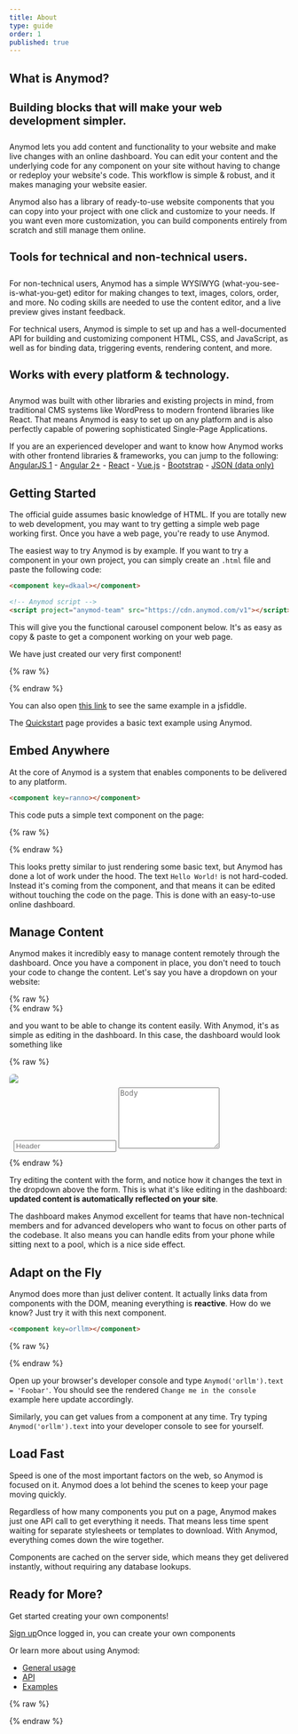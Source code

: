 ```yaml
---
title: About
type: guide
order: 1
published: true
---
```


## What is Anymod?

<h4 style="font-size: 20px;">Building blocks that will make your web development simpler.</h4>

Anymod lets you add content and functionality to your website and make live changes with an online dashboard. You can edit your content and the underlying code for any component on your site without having to change or redeploy your website's code. This workflow is simple & robust, and it makes managing your website easier.

Anymod also has a library of ready-to-use website components that you can copy into your project with one click and customize to your needs. If you want even more customization, you can build components entirely from scratch and still manage them online.

<h4 style="font-size: 20px;">Tools for technical and non-technical users.</h4>

For non-technical users, Anymod has a simple WYSIWYG (what-you-see-is-what-you-get) editor for making changes to text, images, colors, order, and more. No coding skills are needed to use the content editor, and a live preview gives instant feedback.

For technical users, Anymod is simple to set up and has a well-documented API for building and customizing component HTML, CSS, and JavaScript, as well as for binding data, triggering events, rendering content, and more.

<h4 style="font-size: 20px;">Works with every platform & technology.</h4>

Anymod was built with other libraries and existing projects in mind, from traditional CMS systems like WordPress to modern frontend libraries like React. That means Anymod is easy to set up on any platform and is also perfectly capable of powering sophisticated Single-Page Applications.

If you are an experienced developer and want to know how Anymod works with other frontend libraries & frameworks, you can jump to the following:
[AngularJS 1](/v1/usage/angular-1.html) - [Angular 2+](/v1/usage/angular-2.html) - [React](/v1/usage/react.html) - [Vue.js](/v1/usage/vue.html) - [Bootstrap](/v1/usage/bootstrap.html) - [JSON (data only)](/v1/usage/data.html)

## Getting Started

<p class="tip">The official guide assumes basic knowledge of HTML. If you are totally new to web development, you may want to try getting a simple web page working first.  Once you have a web page, you're ready to use Anymod.</p>

The easiest way to try Anymod is by example. If you want to try a component in your own project, you can simply create an `.html` file and paste the following code:

``` html
<component key=dkaal></component>

<!-- Anymod script -->
<script project="anymod-team" src="https://cdn.anymod.com/v1"></script>
```

This will give you the functional carousel component below. It's as easy as copy & paste to get a component working on your web page.

We have just created our very first component!

{% raw %}
<div class="demo">
  <component key=dkaal></component>
</div>
{% endraw %}


You can also open [this link](https://jsfiddle.net/component/jqhv3e1h/) to see the same example in a jsfiddle.

The [Quickstart](quickstart.html) page provides a basic text example using Anymod.

## Embed Anywhere

At the core of Anymod is a system that enables components to be delivered to any platform.

``` html
<component key=ranno></component>
```
This code puts a simple text component on the page:

{% raw %}
<div class="demo">
  <component key=ranno></component>
</div>
{% endraw %}

This looks pretty similar to just rendering some basic text, but Anymod has done a lot of work under the hood. The text `Hello World!` is not hard-coded. Instead it's coming from the component, and that means it can be edited without touching the code on the page. This is done with an easy-to-use online dashboard.

## Manage Content

Anymod makes it incredibly easy to manage content remotely through the dashboard. Once you have a component in place, you don't need to touch your code to change the content. Let's say you have a dropdown on your website:


{% raw %}
<br>
<component key=nkddb></component>
{% endraw %}

and you want to be able to change its content easily. With Anymod, it's as simple as editing in the dashboard. In this case, the dashboard would look something like

{% raw %}
<div id="dashboard-1" class="demo" style="padding: 0px; border-radius: 7px; overflow: hidden;">
  <div class="card">
    <img src="https://res.cloudinary.com/component/image/upload/c_crop,g_north,h_200,w_1400,q_100/c_scale,w_600,e_sharpen:10,q_100/v1494633540/dashboard_demo_yukbyj.png"/>
    <div class="card-block" style="padding: 0.5rem">
      <input type="text" class="form-control" style="max-width: 95%; margin-bottom: 3px; color: black;" v-model="title" :change="setDropdownText()" placeholder="Header">
      <textarea id="mock-dashboard-textarea" class="form-control" style="max-width: 95%; min-height: 110px;" v-model="body" placeholder="Body"></textarea>
    </div>
  </div>
</div>
<script>
  var dashboard1 = new Vue({
    el: '#dashboard-1',
    data: { title: '', body: '' },
    methods: {
      setDropdownText: function() {
        if (!window.Anymod) return
        Anymod.ready(function() {
          Anymod("nkddb").items[0].title = dashboard1.title || ''
          Anymod("nkddb").items[0].body = dashboard1.body || ''
        })
      }
    }
  })
</script>
{% endraw %}

Try editing the content with the form, and notice how it changes the text in the dropdown above the form. This is what it's like editing in the dashboard: **updated content is automatically reflected on your site**.

The dashboard makes Anymod excellent for teams that have non-technical members and for advanced developers who want to focus on other parts of the codebase. It also means you can handle edits from your phone while sitting next to a pool, which is a nice side effect.

## Adapt on the Fly

Anymod does more than just deliver content. It actually links data from components with the DOM, meaning everything is **reactive**. How do we know? Just try it with this next component.

``` html
<component key=orllm></component>
```
{% raw %}
<div class="demo">
  <component key=orllm></component>
</div>
{% endraw %}

Open up your browser's developer console and type `Anymod('orllm').text = 'Foobar'`. You should see the rendered `Change me in the console` example here update accordingly.

Similarly, you can get values from a component at any time. Try typing `Anymod('orllm').text` into your developer console to see for yourself.

<!-- ## The Anymod library

Anymod is designed to cover all of the basics needed for a website: from navigation to dropdown menus, carousels, footers, and loading screens. We work with the open source community to find what developers want and then to build components for those needs.

You can browse the library [here](), and if you have suggestions for components you can do so [here](). -->

## Load Fast

Speed is one of the most important factors on the web, so Anymod is focused on it. Anymod does a lot behind the scenes to keep your page moving quickly.

Regardless of how many components you put on a page, Anymod makes just one API call to get everything it needs. That means less time spent waiting for separate stylesheets or templates to download.  With Anymod, everything comes down the wire together.

Components are cached on the server side, which means they get delivered instantly, without requiring any database lookups.

<!-- With Anymod's geographically distributed network of servers, your users will probably see faster speed -->
<!-- When using images with Anymod, you can choose to have them automatically sized according to the user's screen size. This makes components especially fast on mobile, and also improves performance for desktop too. -->

<!-- ## Speed vs CDN -->

## Ready for More?

Get started creating your own components!

<div id="downloads">
  <a class="button" href="https://anymod.com">Sign up</a><span class="light info">Once logged in, you can create your own components</span>
</div>

Or learn more about using Anymod:

- [General usage](/v1/usage/index.html)
- [API](/v1/api/index.html)
- [Examples](/v1/examples/index.html)

<!-- End scripts: -->
{% raw %}
<script src="https://cdnjs.cloudflare.com/ajax/libs/tinymce/4.5.5/tinymce.min.js"></script>
<!-- Anymod script -->
<script project="anymod-team" src="https://cdn.anymod.com/v1"></script>
<script>
  Anymod.ready(function() {
    if (!dashboard1 || !Anymod("nkddb").items) return
    dashboard1.title = Anymod("nkddb").items[0].title
    dashboard1.body = Anymod("nkddb").items[0].body
    tinymce.init({
      selector: '#mock-dashboard-textarea',    
      min_height: 80,
      plugins: ['paste', 'code', 'hr', 'link'],
      menubar: false,
      toolbar: 'formatselect | bold italic | link hr code',
      statusbar: false,
      init_instance_callback: function (editor) {
        editor.on('change', function (e) {
          dashboard1.body = editor.getContent()
          dashboard1.setDropdownText()
        })
        editor.on('keyup', function (e) {
          dashboard1.body = editor.getContent()
          dashboard1.setDropdownText()
        })
      }
    })
  })
</script>
{% endraw %}

<style>
  .mce-tinymce { border-color: #f2f2f2 !important; }
  .mce-tinymce .mce-container { border-color: #cfd8dc !important; }
  textarea[id*='ui-tinymce-'] {
    display: none !important;
    opacity: 0 !important;
    visibility: hidden !important;
  }
  @media (max-width: 640px) {
    .mce-floatpanel {
      max-width: 100% !important;
      overflow-x: scroll;
    }
  }
</style>
